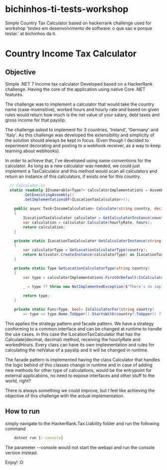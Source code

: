 # bichinhos-ti-tests-workshop
Simple Country Tax Calculator based on hackerrank challenge used for workshop 'testes em desenvolvimento de software: o que sao e porque testar.' at bichinhos da ti.



# Country Income Tax Calculator

## Objective

Simple .NET 7 Income tax calculator Developed based on a HackerRank challenge. Having the core of the application using native Core .NET features. 

The challenge was to implement a calculator that would take the country name (case-insensitive), worked hours and hourly rate and based on given rules would return how much is the net value of your salary, debt taxes and gross income for that payslip.

The challenge asked to implement for 3 countries, 'Ireland', 'Germany' and 'Italy'.
As this challenge was developed the extensibility and simplicity of the solution should always be kept in focus. (Even though I decided to experiment decorating and posting to a webhook receiver, as a way to keep learning about webhooks).

In order to achieve that, I've developed using name conventions for the calculator.
As long as a new calculator was needed, we could just implement a <Country>TaxCalculator and this method would scan all calculators and return an instance of this calculators, if exists one for this country.

```csharp
  // Calculator.cs
  static readonly IEnumerable<Type?> calculatorImplementations = Assembly
        .GetExecutingAssembly()
        .GetImplementationsOf<ILocationTaxCalculator>();
        
    public async Task<IncomeCalculation> Calculate(string country, decimal hourlyRate, int hours)
    {
        ILocationTaxCalculator calculator = GetCalculatorInstance(country);
        var calculation = calculator.Calculate(hourlyRate, hours);
        return calculation;
    }

    private static ILocationTaxCalculator GetCalculatorInstance(string country)
    {
        var calculatorType = GetLocationCalculatorType(country);
        return Activator.CreateInstance(calculatorType) as ILocationTaxCalculator;
    }

    private static Type GetLocationCalculatorType(string country)
    {
        var type = calculatorImplementations.FirstOrDefault(IsCalculatorFor(country));

        _ = type ?? throw new NotImplementedException($"There`s no implementation of tax calculator for country {country}");
        
        return type;
    }

    private static Func<Type, bool> IsCalculatorFor(string country)
        => type => type.Name.ToUpper().StartsWith(country?.ToUpper() ?? "");
```

This applies the strategy pattern and facade pattern.
We have a strategy conforming to a common interface and can be changed at runtime to handle the use cases.
in this case the ILocationTaxCalculator that has the Calculate(decimal, decimal) method, receiving the hourlyRate and workedHours.
Every class can have its own implementation and rules for calculating the netValue of a payslip and it will be changed in runtime.

The facade pattern is implemented having the class Calculator that handles the logic behind of this classes change in runtime and in case of adding new methods for other type of calculations, would be the entrypoint for external applications, no need to expose interfaces and other stuff to the world, right?

There is always something we could improve, but I feel like achieving the objective of this challenge with the actual implementation.

## How to run

simply navigate to the HackerRank.Tax.Liability folder and run the following command
```cmd
    dotnet run [--console]
```
The parameter --console would not start the webapi and run the console version instead.

Enjoy! :D
